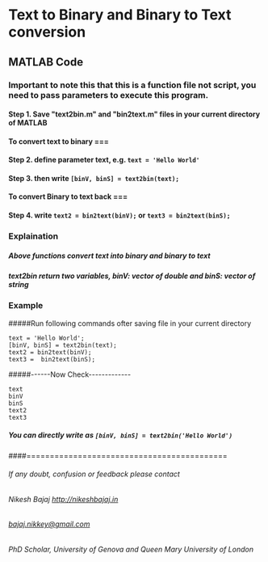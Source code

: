# Text to Binary and Binary to Text conversion 
## MATLAB Code

### Important to note this that this is a function file not script, you need to pass parameters to execute this program.

#### Step 1.  Save "text2bin.m" and "bin2text.m" files in your current directory of MATLAB

#### To convert text to binary ===

#### Step 2. define parameter text, e.g. `text = 'Hello World'`

#### Step 3. then write  `[binV, binS] = text2bin(text);`

#### To convert Binary to text back ===

#### Step 4. write  `text2 = bin2text(binV);`   or  `text3 = bin2text(binS);`
      
### Explaination
##### Above functions convert text into binary and binary to text
##### text2bin return  two variables, binV: vector of double and binS: vector of string

### Example 
#####Run following commands ofter saving file in your current directory

```
text = 'Hello World';
[binV, binS] = text2bin(text);
text2 = bin2text(binV);
text3 =  bin2text(binS);
```
#####------Now Check-------------
```
text
binV
binS
text2
text3
```
##### You can directly write as `[binV, binS] = text2bin('Hello World')`

####===========================================
###### If any doubt, confusion or feedback please contact
###### Nikesh Bajaj    http://nikeshbajaj.in
###### bajaj.nikkey@gmail.com
###### PhD Scholar, University of Genova and Queen Mary University of London
